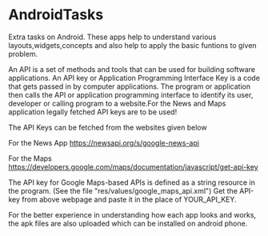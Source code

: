 # AndroidTasks
 Extra tasks on Android. These apps help to understand various layouts,widgets,concepts and also help to apply the basic funtions to given problem.

An API is a set of methods and tools that can be used for building software applications.
An API key or Application Programming Interface Key is a code that gets passed in by computer applications. The program or application then calls the API or application programming interface to identify its user, developer or calling program to a website.For the News and Maps application legally fetched API keys are to be used!

The API Keys can be fetched from the websites given below

For the News App
https://newsapi.org/s/google-news-api

For the Maps
https://developers.google.com/maps/documentation/javascript/get-api-key

The API key for Google Maps-based APIs is defined as a string resource in the program.
             (See the file "res/values/google_maps_api.xml")
Get the API-key from above webpage and paste it in the place of YOUR_API_KEY.
  
For the better experience in understanding how each app looks and works, the apk files are also uploaded which can be installed on android phone.

